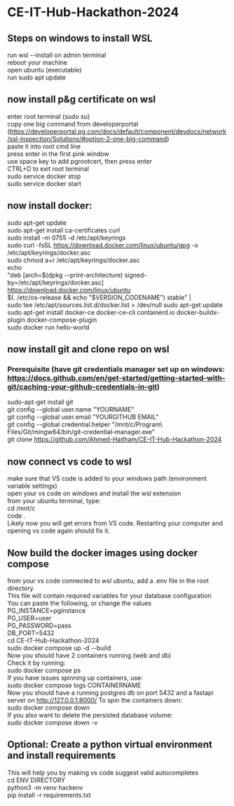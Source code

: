 # CE-IT-Hub-Hackathon-2024

## Steps on windows to install WSL
run wsl --install on admin terminal <br/>
reboot your machine <br/>
open ubuntu (executable) <br/>
run sudo apt update

## now install p&g certificate on wsl
enter root terminal (sudo su) <br/>
copy one big command from developerportal (https://developerportal.pg.com/docs/default/component/devdocs/network/ssl-inspection/Solutions/#option-2-one-big-command) <br/>
paste it into root cmd line <br/>
press enter in the first pink window <br/>
use space key to add pgrootcert, then press enter <br/>
CTRL+D to exit root terminal <br/>
sudo service docker stop <br/>
sudo service docker start

## now install docker:
sudo apt-get update <br/>
sudo apt-get install ca-certificates curl <br/>
sudo install -m 0755 -d /etc/apt/keyrings <br/>
sudo curl -fsSL https://download.docker.com/linux/ubuntu/gpg -o /etc/apt/keyrings/docker.asc <br/>
sudo chmod a+r /etc/apt/keyrings/docker.asc <br/>
echo \
  "deb [arch=$(dpkg --print-architecture) signed-by=/etc/apt/keyrings/docker.asc] https://download.docker.com/linux/ubuntu \
  $(. /etc/os-release && echo "$VERSION_CODENAME") stable" | \
  sudo tee /etc/apt/sources.list.d/docker.list > /dev/null
sudo apt-get update <br/>
sudo apt-get install docker-ce docker-ce-cli containerd.io docker-buildx-plugin docker-compose-plugin <br/>
sudo docker run hello-world

## now install git and clone repo on wsl
### Prerequisite (have git credentials manager set up on windows: https://docs.github.com/en/get-started/getting-started-with-git/caching-your-github-credentials-in-git)
sudo-apt-get install git <br/>
git config --global user.name "YOURNAME" <br/>
git config --global user.email "YOURGITHUB EMAIL" <br/>
git config --global credential.helper "/mnt/c/Program\ Files/Git/mingw64/bin/git-credential-manager.exe" <br/>
git clone https://github.com/Ahmed-Haitham/CE-IT-Hub-Hackathon-2024

## now connect vs code to wsl
make sure that VS code is added to your windows path (environment variable settings) <br/>
open your vs code on windows and install the wsl extension <br/>
from your ubuntu terminal, type: <br/>
cd /mnt/c <br/>
code . <br/>
Likely now you will get errors from VS code. Restarting your computer and opening vs code again should fix it. <br/>

## Now build the docker images using docker compose
from your vs code connected to wsl ubuntu, add a .env file in the root directory <br/>
This file will contain required variables for your database configuration <br/>
You can paste the following, or change the values <br/>
PG_INSTANCE=pginstance <br/>
PG_USER=user <br/>
PG_PASSWORD=pass <br/>
DB_PORT=5432 <br/>
cd CE-IT-Hub-Hackathon-2024 <br/>
sudo docker compose up -d --build <br/>
Now you should have 2 containers running (web and db) <br/>
Check it by running: <br/>
sudo docker compose ps <br/>
If you have issues spinning up containers, use: <br/>
sudo docker compose logs CONTAINERNAME <br/>
Now you should have a running postgres db on port 5432 and a fastapi server on http://127.0.0.1:8000/
To spin the containers down: <br/>
sudo docker compose down <br/>
If you also want to delete the persisted database volume: <br/>
sudo docker compose down -v

## Optional: Create a python virtual environment and install requirements
This will help you by making vs code suggest valid autocompletes <br/>
cd ENV DIRECTORY <br/>
python3 -m venv hackenv <br/>
pip install -r requirements.txt
